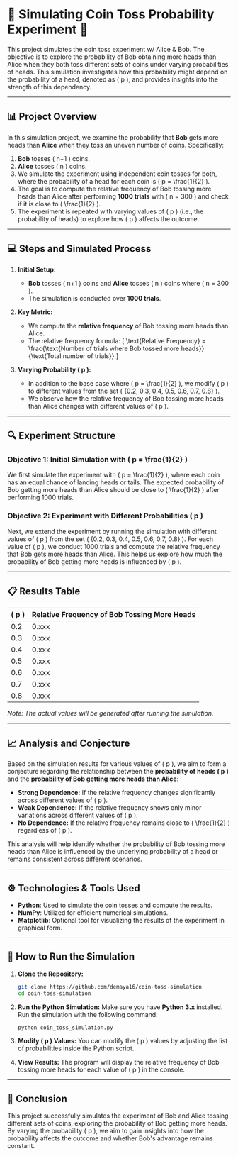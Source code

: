 # 🧠 **Simulating Coin Toss Probability Experiment** 🧠

This project simulates the coin toss experiment w/ Alice & Bob. The objective is to explore the probability of Bob obtaining more heads than Alice when they both toss different sets of coins under varying probabilities of heads. This simulation investigates how this probability might depend on the probability of a head, denoted as \( p \), and provides insights into the strength of this dependency.

---

## 📊 **Project Overview**

In this simulation project, we examine the probability that **Bob** gets more heads than **Alice** when they toss an uneven number of coins. Specifically:

1. **Bob** tosses \( n+1 \) coins.
2. **Alice** tosses \( n \) coins.
3. We simulate the experiment using independent coin tosses for both, where the probability of a head for each coin is \( p = \frac{1}{2} \).
4. The goal is to compute the relative frequency of Bob tossing more heads than Alice after performing **1000 trials** with \( n = 300 \) and check if it is close to \( \frac{1}{2} \).
5. The experiment is repeated with varying values of \( p \) (i.e., the probability of heads) to explore how \( p \) affects the outcome.

---

## 💻 **Steps and Simulated Process**

1. **Initial Setup:**
   - **Bob** tosses \( n+1 \) coins and **Alice** tosses \( n \) coins where \( n = 300 \).
   - The simulation is conducted over **1000 trials**.

2. **Key Metric:** 
   - We compute the **relative frequency** of Bob tossing more heads than Alice.
   - The relative frequency formula:
     \[
     \text{Relative Frequency} = \frac{\text{Number of trials where Bob tossed more heads}}{\text{Total number of trials}}
     \]
   
3. **Varying Probability \( p \):**
   - In addition to the base case where \( p = \frac{1}{2} \), we modify \( p \) to different values from the set \( \{0.2, 0.3, 0.4, 0.5, 0.6, 0.7, 0.8\} \).
   - We observe how the relative frequency of Bob tossing more heads than Alice changes with different values of \( p \).

---

## 🔍 **Experiment Structure**

### **Objective 1: Initial Simulation with \( p = \frac{1}{2} \)**

We first simulate the experiment with \( p = \frac{1}{2} \), where each coin has an equal chance of landing heads or tails. The expected probability of Bob getting more heads than Alice should be close to \( \frac{1}{2} \) after performing 1000 trials.

### **Objective 2: Experiment with Different Probabilities \( p \)**

Next, we extend the experiment by running the simulation with different values of \( p \) from the set \( \{0.2, 0.3, 0.4, 0.5, 0.6, 0.7, 0.8\} \). For each value of \( p \), we conduct 1000 trials and compute the relative frequency that Bob gets more heads than Alice. This helps us explore how much the probability of Bob getting more heads is influenced by \( p \).

---

## 📋 **Results Table**

| \( p \)   | Relative Frequency of Bob Tossing More Heads |
|-----------|----------------------------------------------|
| 0.2       | 0.xxx                                        |
| 0.3       | 0.xxx                                        |
| 0.4       | 0.xxx                                        |
| 0.5       | 0.xxx                                        |
| 0.6       | 0.xxx                                        |
| 0.7       | 0.xxx                                        |
| 0.8       | 0.xxx                                        |

*Note: The actual values will be generated after running the simulation.*

---

## 📈 **Analysis and Conjecture**

Based on the simulation results for various values of \( p \), we aim to form a conjecture regarding the relationship between the **probability of heads \( p \)** and the **probability of Bob getting more heads than Alice**:

- **Strong Dependence:** If the relative frequency changes significantly across different values of \( p \).
- **Weak Dependence:** If the relative frequency shows only minor variations across different values of \( p \).
- **No Dependence:** If the relative frequency remains close to \( \frac{1}{2} \) regardless of \( p \).

This analysis will help identify whether the probability of Bob tossing more heads than Alice is influenced by the underlying probability of a head or remains consistent across different scenarios.

---

## ⚙️ **Technologies & Tools Used**

- **Python**: Used to simulate the coin tosses and compute the results.
- **NumPy**: Utilized for efficient numerical simulations.
- **Matplotlib**: Optional tool for visualizing the results of the experiment in graphical form.

---

## 📂 **How to Run the Simulation**

1. **Clone the Repository:**
   ```bash
   git clone https://github.com/demaya16/coin-toss-simulation
   cd coin-toss-simulation
   ```

2. **Run the Python Simulation:**
   Make sure you have **Python 3.x** installed. Run the simulation with the following command:
   ```bash
   python coin_toss_simulation.py
   ```

3. **Modify \( p \) Values:**
   You can modify the \( p \) values by adjusting the list of probabilities inside the Python script.

4. **View Results:**
   The program will display the relative frequency of Bob tossing more heads for each value of \( p \) in the console.

---

## 📝 **Conclusion**

This project successfully simulates the experiment of Bob and Alice tossing different sets of coins, exploring the probability of Bob getting more heads. By varying the probability \( p \), we aim to gain insights into how the probability affects the outcome and whether Bob's advantage remains constant.
